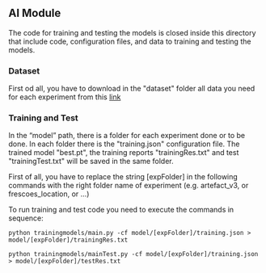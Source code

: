 ## AI Module

The code for training and testing the models is closed inside this directory that include code, configuration files, and data to training and testing the models.

### Dataset

First od all, you have to download in the "dataset" folder all data you need for each experiment from this [link](https://univpm-my.sharepoint.com/:f:/g/personal/s1084334_pm_univpm_it/EsCPooRruZ9OsXGJjddHf4YBPisDGy-Rmys1HWb8OyYYVA?e=chqwFt)

### Training and Test

In the “model” path, there is a folder for each experiment done or to be done. In each folder there is the "training.json" configuration file. The trained model "best.pt", the training reports "trainingRes.txt" and test "trainingTest.txt" will be saved in the same folder. 

First of all, you have to replace the string [expFolder] in the following commands with the right folder name of experiment (e.g. artefact_v3, or frescoes_location, or …)

To run training and test code you need to execute the commands in sequence:

`python trainingmodels/main.py -cf model/[expFolder]/training.json > model/[expFolder]/trainingRes.txt`

`python trainingmodels/mainTest.py -cf model/[expFolder]/training.json > model/[expFolder]/testRes.txt`
